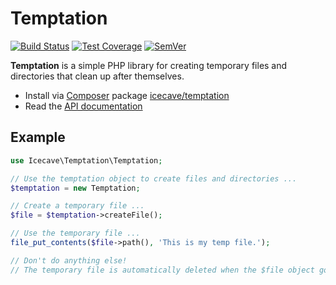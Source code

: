 # Temptation

[![Build Status]](https://travis-ci.org/IcecaveStudios/temptation)
[![Test Coverage]](https://coveralls.io/r/IcecaveStudios/temptation?branch=develop)
[![SemVer]](http://semver.org)

**Temptation** is a simple PHP library for creating temporary files and directories that clean up after themselves.

* Install via [Composer](http://getcomposer.org) package [icecave/temptation](https://packagist.org/packages/icecave/temptation)
* Read the [API documentation](http://icecavestudios.github.io/temptation/artifacts/documentation/api/)

## Example

```php
use Icecave\Temptation\Temptation;

// Use the temptation object to create files and directories ...
$temptation = new Temptation;

// Create a temporary file ...
$file = $temptation->createFile();

// Use the temporary file ...
file_put_contents($file->path(), 'This is my temp file.');

// Don't do anything else!
// The temporary file is automatically deleted when the $file object goes out of scope.
```

<!-- references -->
[Build Status]: http://img.shields.io/travis/IcecaveStudios/temptation/develop.svg
[Test Coverage]: http://img.shields.io/coveralls/IcecaveStudios/temptation/develop.svg
[SemVer]: http://img.shields.io/:semver-1.0.0-green.svg
